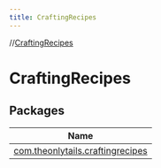 ```yaml
---
title: CraftingRecipes
---
```

//[CraftingRecipes](index.html)



# CraftingRecipes



## Packages


| Name |
|---|
| [com.theonlytails.craftingrecipes](-crafting-recipes/com.theonlytails.craftingrecipes/index.html) |

